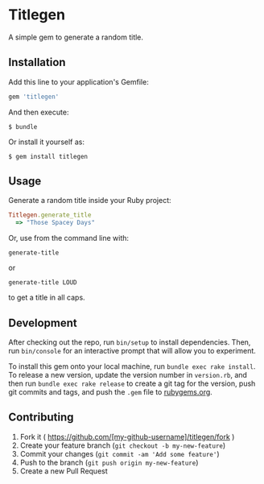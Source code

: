 # Titlegen

A simple gem to generate a random title. 

## Installation

Add this line to your application's Gemfile:

```ruby
gem 'titlegen'
```

And then execute:

    $ bundle

Or install it yourself as:

    $ gem install titlegen

## Usage

Generate a random title inside your Ruby project:

```ruby
Titlegen.generate_title
  => "Those Spacey Days"
```

Or, use from the command line with:

`generate-title` 

or 

`generate-title LOUD` 

to get a title in all caps. 

## Development

After checking out the repo, run `bin/setup` to install dependencies. Then, run `bin/console` for an interactive prompt that will allow you to experiment.

To install this gem onto your local machine, run `bundle exec rake install`. To release a new version, update the version number in `version.rb`, and then run `bundle exec rake release` to create a git tag for the version, push git commits and tags, and push the `.gem` file to [rubygems.org](https://rubygems.org).

## Contributing

1. Fork it ( https://github.com/[my-github-username]/titlegen/fork )
2. Create your feature branch (`git checkout -b my-new-feature`)
3. Commit your changes (`git commit -am 'Add some feature'`)
4. Push to the branch (`git push origin my-new-feature`)
5. Create a new Pull Request
